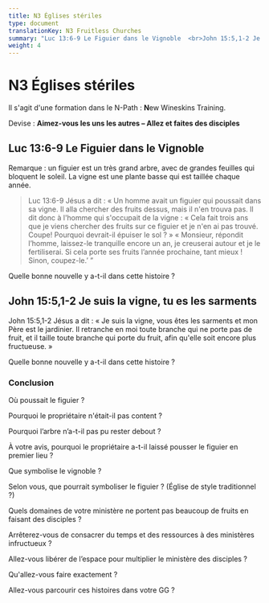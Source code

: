 ```yaml
---
title: N3 Églises stériles
type: document
translationKey: N3 Fruitless Churches
summary: "Luc 13:6-9 Le Figuier dans le Vignoble  <br>John 15:5,1-2 Je suis la vigne, tu es les sarments"
weight: 4
---
```

# N3 Églises stériles

Il s'agit d'une formation dans le N-Path : **N**ew Wineskins Training.

Devise : **Aimez-vous les uns les autres – Allez et faites des disciples**

## Luc 13:6-9 Le Figuier dans le Vignoble

Remarque : un figuier est un très grand arbre, avec de grandes feuilles qui bloquent le soleil. La vigne est une plante basse qui est taillée chaque année.

>   Luc 13:6-9 Jésus a dit : « Un homme avait un figuier qui poussait dans sa vigne. Il alla chercher des fruits dessus, mais il n'en trouva pas. Il dit donc à l'homme qui s'occupait de la vigne : « Cela fait trois ans que je viens chercher des fruits sur ce figuier et je n'en ai pas trouvé. Coupe! Pourquoi devrait-il épuiser le sol ? » « Monsieur, répondit l’homme, laissez-le tranquille encore un an, je creuserai autour et je le fertiliserai. Si cela porte ses fruits l’année prochaine, tant mieux ! Sinon, coupez-le.’ ”

Quelle bonne nouvelle y a-t-il dans cette histoire ?

## John 15:5,1-2 Je suis la vigne, tu es les sarments

John 15:5,1-2 Jésus a dit : « Je suis la vigne, vous êtes les sarments et mon Père est le jardinier. Il retranche en moi toute branche qui ne porte pas de fruit, et il taille toute branche qui porte du fruit, afin qu'elle soit encore plus fructueuse. »

Quelle bonne nouvelle y a-t-il dans cette histoire ?

### Conclusion

Où poussait le figuier ?

Pourquoi le propriétaire n'était-il pas content ?

Pourquoi l’arbre n’a-t-il pas pu rester debout ?

À votre avis, pourquoi le propriétaire a-t-il laissé pousser le figuier en premier lieu ?

Que symbolise le vignoble ?

Selon vous, que pourrait symboliser le figuier ? (Église de style traditionnel ?)

Quels domaines de votre ministère ne portent pas beaucoup de fruits en faisant des disciples ?

Arrêterez-vous de consacrer du temps et des ressources à des ministères infructueux ?

Allez-vous libérer de l’espace pour multiplier le ministère des disciples ?

Qu'allez-vous faire exactement ?

Allez-vous parcourir ces histoires dans votre GG ?

